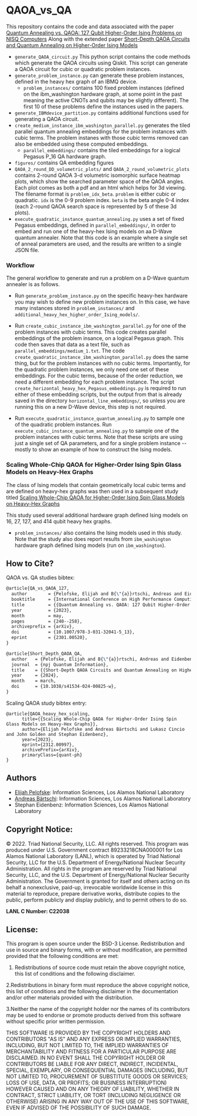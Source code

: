 # QAOA_vs_QA
This repository contains the code and data associated with the paper [Quantum Annealing vs. QAOA: 127 Qubit Higher-Order Ising Problems on NISQ Computers](https://arxiv.org/abs/2301.00520)
Along with the extended paper [Short-Depth QAOA Circuits and Quantum Annealing on Higher-Order Ising Models](https://www.nature.com/articles/s41534-024-00825-w)

- `generate_QAOA_circuit.py` This python script contains the code methods which generate the QAOA circuits using Qiskit. This script can generate a QAOA circuit for cubic or quadratic problem instances. 
- `generate_problem_instance.py` can generate these problem instances, defined in the heavy hex graph of an IBMQ device. 
   - `problem_instances/` contains 100 fixed problem instances (defined on the ibm_washington hardware graph, at some point in the past meaning the active CNOTs and qubits may be slightly different). The first 10 of these problems define the instances used in the papers. 
- `generate_IBMdevice_partition.py` contains additional functions used for generating a QAOA circuit. 
- `create_medium_instance_ibm_washington_parallel.py` generates the tiled parallel quantum annealing embeddings for the problem instances with cubic terms. The problem instanes with those cubic terms removed can also be embedded using these computed embeddings. 
   - `parallel_embeddings/` contains the tiled embeddings for a logical Pegasus P_16 QA hardware graph. 
- `figures/` contains QA embedding figures
- `QAOA_2_round_DD_volumetric_plots/` and `QAOA_2_round_volumetric_plots` contains 2-round QAOA 3-d volumetric isomorphic surface heatmap plots, which show the searched parameter space of the QAOA angles. Each plot comes as both a pdf and an html which helps for 3d viewing. The filename format is `problem_idx_beta`. `problem` is either cubic or quadratic. `idx` is the 0-9 problem index. `beta` is the beta angle 0-4 index (each 2-round QAOA search space is represented by 5 of these 3d plots). 
- `execute_quadratic_instance_quantum_annealing.py` uses a set of fixed Pegasus embeddings, defined in `parallel_embeddings/`, in order to embed and run one of the heavy-hex Ising models on aa D-Wave quantum annealer. 
Note that this code is an example where a single set of anneal parameters are used, and the results are written to a single JSON file. 


### Workflow

The general workflow to generate and run a problem on a D-Wave quantum annealer is as follows. 
- Run `generate_problem_instance.py` on the specific heavy-hex hardware you may wish to define new problem instances on. In this case, we have many instances stored in `problem_instances/` and `additional_heavy_hex_higher_order_Ising_models/`.

- Run `create_cubic_instance_ibm_washington_parallel.py` for one of the problem instances with cubic terms. 
This code creates parallel embeddings of the problem insance, on a logical Pegasus graph. This code then saves that data as a text file, such as `parallel_embeddings/medium_1.txt`. 
The code `create_quadratic_instance_ibm_washington_parallel.py` does the same thing, but for the problem instances with no cubic terms. Importantly, for the quadratic problem instances, 
we only need one set of these embeddings. For the cubic terms, because of the order reduction, we need a different embedding for each problem instance. The script `create_horizontal_heavy_hex_Pegasus_embeddings.py` is required to run either of these embedding scripts, but the output from that is already saved in the directory `horizontal_line_embeddings/`, so unless you are running this on a new D-Wave device, this step is not required. 

- Run `execute_quadratic_instance_quantum_annealing.py` to sample one of the quadratic problem instances. Run `execute_cubic_instance_quantum_annealing.py` to sample one of the problem instances with cubic terms. Note that these scripts are using just a single set of QA parameters, and for a single problem instance -- mostly to show an example of how to construct the Ising models. 


### Scaling Whole-Chip QAOA for Higher-Order Ising Spin Glass Models on Heavy-Hex Graphs
The class of Ising models that contain geometrically local cubic terms and are defined on heavy-hex graphs was then used in a subsequent study titled 
[Scaling Whole-Chip QAOA for Higher-Order Ising Spin Glass Models on Heavy-Hex Graphs](https://arxiv.org/abs/2312.00997)

This study used several additional hardware graph defined Ising models on 16, 27, 127, and 414 qubit heavy hex graphs. 
- `problem_instances/` also contains the Ising models used in this study. Note that the study also does report results from `ibm_washington` hardware graph defined Ising models (run on `ibm_washington`). 


## How to Cite?
QAOA vs. QA studies bibtex:
```latex
@article{QA_vs_QAOA_127,
  author        = {Pelofske, Elijah and B{\"{a}}rtschi, Andreas and Eidenbenz, Stephan},
  booktitle     = {International Conference on High Performance Computing ISC HPC'23},
  title         = {{Quantum Annealing vs. QAOA: 127 Qubit Higher-Order Ising Problems on NISQ Computers}},
  year          = {2023},
  month         = may,
  pages         = {240--258},
  archiveprefix = {arXiv},
  doi           = {10.1007/978-3-031-32041-5_13},
  eprint        = {2301.00520},
}

@article{Short_Depth_QAOA_QA,
  author   = {Pelofske, Elijah and B{\"{a}}rtschi, Andreas and Eidenbenz, Stephan},
  journal  = {npj Quantum Information},
  title    = {{Short-Depth QAOA Circuits and Quantum Annealing on Higher-Order Ising Models}},
  year     = {2024},
  month    = march,
  doi      = {10.1038/s41534-024-00825-w},
}
```

Scaling QAOA study bibtex entry:
```
@article{QAOA_heavy_hex_scaling,
      title={{Scaling Whole-Chip QAOA for Higher-Order Ising Spin Glass Models on Heavy-Hex Graphs}}, 
      author={Elijah Pelofske and Andreas Bärtschi and Lukasz Cincio and John Golden and Stephan Eidenbenz},
      year={2023},
      eprint={2312.00997},
      archivePrefix={arXiv},
      primaryClass={quant-ph}
}
```

## Authors
- [Elijah Pelofske](mailto:epelofske@lanl.gov): Information Sciences, Los Alamos National Laboratory
- [Andreas Bärtschi](mailto:baertschi@lanl.gov): Information Sciences, Los Alamos National Laboratory
- Stephan Eidenbenz: Information Sciences, Los Alamos National Laboratory

## Copyright Notice:
© 2022. Triad National Security, LLC. All rights reserved.
This program was produced under U.S. Government contract 89233218CNA000001 for Los Alamos
National Laboratory (LANL), which is operated by Triad National Security, LLC for the U.S.
Department of Energy/National Nuclear Security Administration. All rights in the program are
reserved by Triad National Security, LLC, and the U.S. Department of Energy/National Nuclear
Security Administration. The Government is granted for itself and others acting on its behalf a
nonexclusive, paid-up, irrevocable worldwide license in this material to reproduce, prepare
derivative works, distribute copies to the public, perform publicly and display publicly, and to permit
others to do so.

**LANL C Number: C22038**

## License:
This program is open source under the BSD-3 License.
Redistribution and use in source and binary forms, with or without modification, are permitted
provided that the following conditions are met:
1. Redistributions of source code must retain the above copyright notice, this list of conditions and
the following disclaimer.
 
2.Redistributions in binary form must reproduce the above copyright notice, this list of conditions
and the following disclaimer in the documentation and/or other materials provided with the
distribution.
 
3.Neither the name of the copyright holder nor the names of its contributors may be used to endorse
or promote products derived from this software without specific prior written permission.

THIS SOFTWARE IS PROVIDED BY THE COPYRIGHT HOLDERS AND CONTRIBUTORS "AS
IS" AND ANY EXPRESS OR IMPLIED WARRANTIES, INCLUDING, BUT NOT LIMITED TO, THE
IMPLIED WARRANTIES OF MERCHANTABILITY AND FITNESS FOR A PARTICULAR
PURPOSE ARE DISCLAIMED. IN NO EVENT SHALL THE COPYRIGHT HOLDER OR
CONTRIBUTORS BE LIABLE FOR ANY DIRECT, INDIRECT, INCIDENTAL, SPECIAL,
EXEMPLARY, OR CONSEQUENTIAL DAMAGES (INCLUDING, BUT NOT LIMITED TO,
PROCUREMENT OF SUBSTITUTE GOODS OR SERVICES; LOSS OF USE, DATA, OR PROFITS;
OR BUSINESS INTERRUPTION) HOWEVER CAUSED AND ON ANY THEORY OF LIABILITY,
WHETHER IN CONTRACT, STRICT LIABILITY, OR TORT (INCLUDING NEGLIGENCE OR
OTHERWISE) ARISING IN ANY WAY OUT OF THE USE OF THIS SOFTWARE, EVEN IF
ADVISED OF THE POSSIBILITY OF SUCH DAMAGE.
